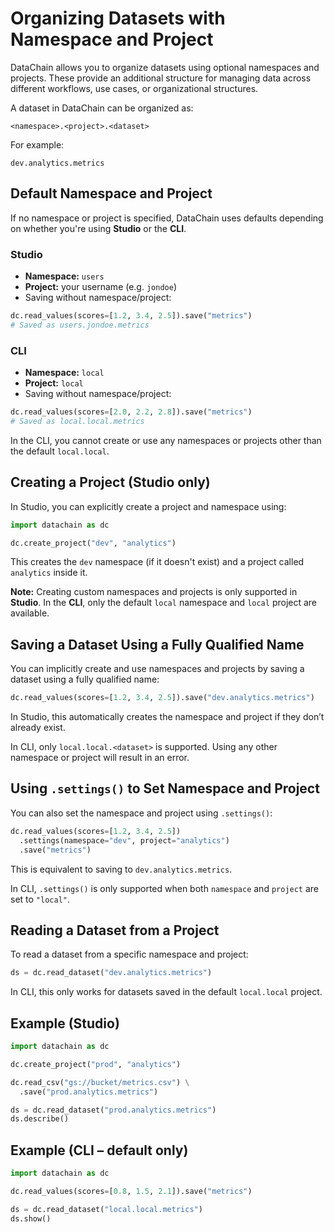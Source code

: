 # Organizing Datasets with Namespace and Project

DataChain allows you to organize datasets using optional namespaces and projects. These provide an additional structure for managing data across different workflows, use cases, or organizational structures.

A dataset in DataChain can be organized as:

```
<namespace>.<project>.<dataset>
```

For example:

```
dev.analytics.metrics
```

## Default Namespace and Project

If no namespace or project is specified, DataChain uses defaults depending on whether you're using **Studio** or the **CLI**.

### Studio

- **Namespace:** `users`
- **Project:** your username (e.g. `jondoe`)
- Saving without namespace/project:

```python
dc.read_values(scores=[1.2, 3.4, 2.5]).save("metrics")
# Saved as users.jondoe.metrics
```

### CLI

- **Namespace:** `local`
- **Project:** `local`
- Saving without namespace/project:

```python
dc.read_values(scores=[2.0, 2.2, 2.8]).save("metrics")
# Saved as local.local.metrics
```

In the CLI, you cannot create or use any namespaces or projects other than the default `local.local`.

## Creating a Project (Studio only)

In Studio, you can explicitly create a project and namespace using:

```python
import datachain as dc

dc.create_project("dev", "analytics")
```

This creates the `dev` namespace (if it doesn't exist) and a project called `analytics` inside it.

**Note:** Creating custom namespaces and projects is only supported in **Studio**. In the **CLI**, only the default `local` namespace and `local` project are available.

## Saving a Dataset Using a Fully Qualified Name

You can implicitly create and use namespaces and projects by saving a dataset using a fully qualified name:

```python
dc.read_values(scores=[1.2, 3.4, 2.5]).save("dev.analytics.metrics")
```

In Studio, this automatically creates the namespace and project if they don’t already exist.

In CLI, only `local.local.<dataset>` is supported. Using any other namespace or project will result in an error.

## Using `.settings()` to Set Namespace and Project

You can also set the namespace and project using `.settings()`:

```python
dc.read_values(scores=[1.2, 3.4, 2.5])
  .settings(namespace="dev", project="analytics")
  .save("metrics")
```

This is equivalent to saving to `dev.analytics.metrics`.

In CLI, `.settings()` is only supported when both `namespace` and `project` are set to `"local"`.

## Reading a Dataset from a Project

To read a dataset from a specific namespace and project:

```python
ds = dc.read_dataset("dev.analytics.metrics")
```

In CLI, this only works for datasets saved in the default `local.local` project.


## Example (Studio)

```python
import datachain as dc

dc.create_project("prod", "analytics")

dc.read_csv("gs://bucket/metrics.csv") \
  .save("prod.analytics.metrics")

ds = dc.read_dataset("prod.analytics.metrics")
ds.describe()
```

## Example (CLI – default only)

```python
import datachain as dc

dc.read_values(scores=[0.8, 1.5, 2.1]).save("metrics")

ds = dc.read_dataset("local.local.metrics")
ds.show()
```
